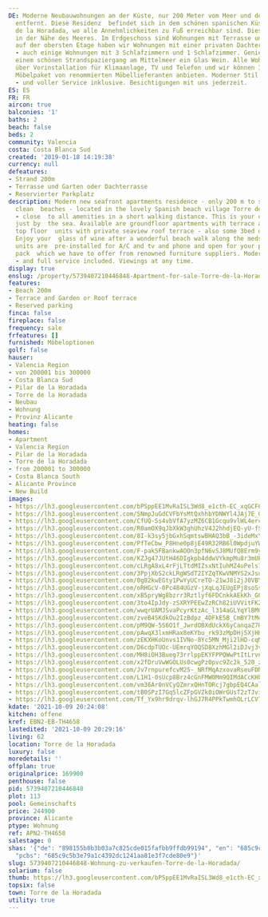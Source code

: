 ```yaml
---
DE: Moderne Neubauwohnungen an der Küste, nur 200 Meter vom Meer und den Sandstränden
  entfernt. Diese Residenz  befindet sich in dem schönen spanischen Küstendorf Torre
  de la Horadada, wo alle Annehmlichkeiten zu Fuß erreichbar sind. Dies ist Ihre Traumlage
  in der Nähe des Meeres. Im Erdgeschoss sind Wohnungen mit Terrasse und Garten und
  auf der obersten Etage haben wir Wohnungen mit einer privaten Dachterrasse mit Meerblick
  - auch einige Wohnungen mit 3 Schlafzimmern und 1 Schlafzimmer. Genießen Sie nach
  einem schönen Strandspaziergang am Mittelmeer ein Glas Wein. Alle Wohnungen verfügen
  über Vorinstallation für Klimaanlage, TV und Telefon und wir können Ihnen ein eigenes
  Möbelpaket von renommierten Möbellieferanten anbieten. Moderner Stil - preisgünstig
  - und voller Service inklusive. Besichtigungen mit uns jederzeit.
ES: ES
FR: FR
aircon: true
balconies: '1'
baths: 2
beach: false
beds: 2
community: Valencia
costa: Costa Blanca Sud
created: '2019-01-18 14:19:38'
currency: null
defeatures:
- Strand 200m
- Terrasse und Garten oder Dachterrasse
- Reservierter Parkplatz
description: Modern new seafront apartments residence - only 200 m to sea and the
  clean  beaches - located in the lovely Spanish beach village Torre de la Horadada
  - close  to all amenities in a short walking distance. This is your dream location
  just by  the sea. Available are groundfloor apartments with terrace and garden or
  top floor  units with private seaview roof terrace - also some 3bed or 1bed units.
  Enjoy your  glass of wine after a wonderful beach walk along the medsea shore. All
  units are  pre-installed for A/C and tv and phone and open for your private furniture
  pack  which we have to offer from renowned furniture suppliers. Modern style - well  priced
  - and full service included. Viewings at any time.
display: true
enslug: /property/5739407210446848-Apartment-for-sale-Torre-de-la-Horadada/
features:
- Beach 200m
- Terrace and Garden or Roof terrace
- Reserved parking
finca: false
fireplace: false
frequency: sale
frfeatures: []
furnished: Möbeloptionen
golf: false
hauser:
- Valencia Region
- von 200001 bis 300000
- Costa Blanca Sud
- Pilar de la Horadada
- Torre de la Horadada
- Neubau
- Wohnung
- Provinz Alicante
heating: false
homes:
- Apartment
- Valencia Region
- Pilar de la Horadada
- Torre de la Horadada
- from 200001 to 300000
- Costa Blanca South
- Alicante Province
- New Build
images:
- https://lh3.googleusercontent.com/bPSppEE1MvRaISL3Wd8_e1cth-EC_xqGCF6y9DyEUZTfr3TBkSxssHkzkayhvb7i5ZFTJzBzaBZk9DwXmrPjbNYUFmAzkcWj_Nc=w640-rj-e30-l100
- https://lh3.googleusercontent.com/SNmpJuGdCVFbYsMtQxhhbYDNWYl4JAj7E_OEC8RyWZIZ5byCwo8fpZvi2I_m0UxX3LVyfmsl726-w016RkQnEVi_BEbrsTBe=w640-rj-e30-l100
- https://lh3.googleusercontent.com/CfUQ-Ss4vbVfA7yzMZ6CB1Gcqu9vlWL4ercKtlEQUHJuSdsg0Gj0rCwIm_JJdgZtIW8yRvcfadiE2Hi_cj2qbRVuyvzGZnktPg=w640-rj-e30-l100
- https://lh3.googleusercontent.com/R0amOX9qJbXkW3ghUhzV4J2hhdjEQ-yU-fSVHAwzoNEX2ACpqDtPLElN1Z-4NvcstkEDlU1f7ZMlyJSYXjpSyY8PSWqhSY8w=w640-rj-e30-l100
- https://lh3.googleusercontent.com/8I-k3sy5jbGxhSqmtswBHAQ3bB_-3ideMxYLNw_9-amZ5Y3DoZLHBdIzq_wP0tRVtp8qu46Ppxp5hnZc-bq3ltQwIlzHJ9Xi3A=w640-rj-e30-l100
- https://lh3.googleusercontent.com/PfTeCbw_P8Hne0p8jE49R32RB6l0WpdjuYWf74Fk0_UIW0Oykk9EBOpogRUL2JwRQ_S4B3WIkBv4RQD_Y35NCwTY4X0OPBN0Ww=w640-rj-e30-l100
- https://lh3.googleusercontent.com/F-pakSFBankwAOOn3pfN6vSJ8MUfQ8Erm9y3PJ-Y9pdWZ31XAdtInPhNMP_EftRP0kgYyLKJt02yquHw_uc72nXeHpTMhcdl=w640-rj-e30-l100
- https://lh3.googleusercontent.com/KZJg47JUtH46DIgkpb4ddwVYkmpMu8r3mUPE3ibnDBKQuaLcIo_euglVxZEAzFr1CL7bNnnHCIohRVpG6XZtC_otZ2mstXmocg=w640-rj-e30-l100
- https://lh3.googleusercontent.com/cLRgA8xL4rFjLTtdMIZsxNtIuhMZ4uPels7jF442F9-s0B_wGRpAFU6PYRpNlG9BGoX67kN28W1TBvIXPqDkrwNtTa4wQ8Gv=w640-rj-e30-l100
- https://lh3.googleusercontent.com/3PpjXbS2ckLRgWSdT2IYZqTKwVNMYS2xJsux9SX5paWZVZV_bjPNYkyj2PSuQq5ad7n3jWd-Q-NecWoPCel6uHAZssXA0DiGNZI=w640-rj-e30-l100
- https://lh3.googleusercontent.com/0g82kwEGty1PwYyUCreTO-21wJ8i2jJ0VBYY7i780gzHzR7v0-G2znldKG1xB0ZKWASLoRWsW5YT33D9hkBhK5OJqC2kbWGiyw=w640-rj-e30-l100
- https://lh3.googleusercontent.com/oRHGcV-0Pc484UGzV-jXqLqJEUgEPj8soSsodVDpdVhKWSa6geCxRTOjDhFk633vRHX3TKMkNy-37TitvORaWKQMAwz9q04kPQ=w640-rj-e30-l100
- https://lh3.googleusercontent.com/xB5pryWg8bzrr3Rztlyf6FDCnkkAEkKh_G0uaRlHQWwn4RnnBnAGa3E1HsGsjokGdUSrZBMjSnNtUV-dIlVO4ForRp4IWvLK=w640-rj-e30-l100
- https://lh3.googleusercontent.com/3to4IpJdy-zSXRYPEEwZzRCh82iUVVitFKZISjw_0ZGFUsZAhQN1XZy-_D8O9pReJ8JqF7ReFmj9rSQaC6lz04-PHLgJzRc8=w640-rj-e30-l100
- https://lh3.googleusercontent.com/wwqrUAMJSvaPcyrKtzAc_l314aGLYqYlBMOROFZe1Jm7j6gZMbGBe-E00YwtBPMixkTDlclphhyJDfs8uS97u0XXBxNe-epBMNU=w640-rj-e30-l100
- https://lh3.googleusercontent.com/zveB4SKdkOu2IzBdpz_4DFkE5B_CmBY7tMoWvQ9Hu9C3DGsS1IPSL8ZQeSHqgatRLvbEoxzIiRzapKn36ly0saE3XY5sOJgD=w640-rj-e30-l100
- https://lh3.googleusercontent.com/pM9QW-5S6O1f_JwrdOBXdUckX6yCanqaZ7Hy9EXqahFul-gZdZMHQD-UIzf2EiJqIy9NAAVk_C14lrgw3MrQbFHC-NKxp4hTxqQ=w640-rj-e30-l100
- https://lh3.googleusercontent.com/pAwqX3lxmHRax8eKYbu_rk93zMpDHj5XjHHHelwDXPD0cs6J5Jdz5p2AgSro8dHRAnOGMtR7NSFrJKXSkq7rC4mL-S7kUXP2_Fw=w640-rj-e30-l100
- https://lh3.googleusercontent.com/zEKXHKoUnvs1IVNo-8Yc5MN_Mji2lHD-cqMm2nNJW8_jQ0WWs8v3xX3VB1NiQWr4vXqmcC0QxgE01FIhrnEdHSLp0qhrgyll5g=w640-rj-e30-l100
- https://lh3.googleusercontent.com/D6cdpTUOc-UEmrqYOQSD8XzhMGl2iDJvj3voNn_0jTlB9J8GkDJ1krpEz1laKsCFdPJ05tJyjXYgfidsBt4LJ0TUtHXDFL--Pw=w640-rj-e30-l100
- https://lh3.googleusercontent.com/MH8iOH3Bueg73rrlppEKYFPPQWwPtItLrvnJVeRKCmsCt7o52PhvmcYi_OFBnqWTOxXesvBwvVQXAVccsOo6nHciuvNyVUQK=w640-rj-e30-l100
- https://lh3.googleusercontent.com/x2fDruVwWGOLUs0cwgPz0pvc9Zc2k_520_zmS_f4WPU8VcmTINNTBE8yZZ7iX5acaL6qPQTl82GsgXqEob2ZABJDrZeB_vDZsNM=w640-rj-e30-l100
- https://lh3.googleusercontent.com/Jv7rnpurefcvM25-_NRfMqAzxovaRseuFDNDAcQZ8GTVG_zLlEffeZGkB55UQxzjAFmmx9dhfRzsuiI78mQ6nCDyTBe43tiy=w640-rj-e30-l100
- https://lh3.googleusercontent.com/L1H1-0sUcp8Brz4cGnFMW0Mm9QIMdACcKHbxtz1uNw0TF6TYV8yhp8pATmA7d1fm2mW5d4YgKF-iOwysSE9XVAfA_BWHYS8sUA=w640-rj-e30-l100
- https://lh3.googleusercontent.com/vm36Ar0nVCyQZmrxQHnTORcj7gbpEQ4CAalE_M6GeSzUBpId2hl8pRE9DIdso-KVieAxbWLp3wi_DyRs6RzyaDVxu2smuD666g=w640-rj-e30-l100
- https://lh3.googleusercontent.com/tB0SPzI7Gq5lcZFpGVZk0iOWrGUsT2zTJvi7Dwje6b4DjxLh0gVmvaTvt5eq75z6PLNCogSNwC0EgNG5lkR1Yy_4R5ZmQToZ=w640-rj-e30-l100
- https://lh3.googleusercontent.com/Tf_Yx9hr9drqv-lhGJ7R4PPkTwmhOLrLCV7XK8ZHHEV_raLIAWcUfU5mHeu4X18Oa4znSTMtnE5nIXMHqV86y-WbuEf0lcap5QU=w640-rj-e30-l100
kdate: '2021-10-09 20:24:08'
kitchen: offene
kref: EBN2-EB-TH4658
lastedited: '2021-10-09 20:29:16'
living: 62
location: Torre de la Horadada
luxury: false
moredetails: ''
offplan: true
originalprice: 169900
penthouse: false
pid: 5739407210446848
plot: 113
pool: Gemeinschafts
price: 244900
province: Alicante
ptype: Wohnung
ref: APN2-TH4658
salestage: 0
shas: '{"de": "898155b8b3b03a7c825cde015fafbb9ffdb99194", "en": "685c9c5b3e79a1c4392dc1241aa81e3f7cde80e9",
  "pcbs": "685c9c5b3e79a1c4392dc1241aa81e3f7cde80e9"}'
slug: 5739407210446848-Wohnung-zu-verkaufen-Torre-de-la-Horadada/
solarium: false
thumb: https://lh3.googleusercontent.com/bPSppEE1MvRaISL3Wd8_e1cth-EC_xqGCF6y9DyEUZTfr3TBkSxssHkzkayhvb7i5ZFTJzBzaBZk9DwXmrPjbNYUFmAzkcWj_Nc=w400-h240-n-rj-e30-l100
topsix: false
town: Torre de la Horadada
utility: true
---
```


